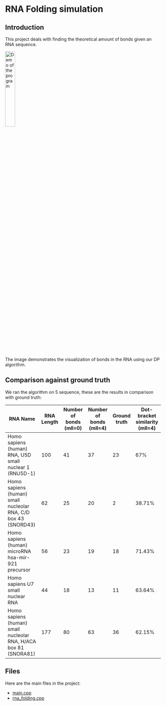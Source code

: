 # RNA Folding simulation

## Introduction

This project deals with finding the theoretical amount of bonds given an RNA sequence.

<img src="demo.png" alt="Demo of the program" style="width:25%;">

The image demonstrates the visualization of bonds in the RNA using our DP algorithm.

## Comparison against ground truth

We ran the algorithm on 5 sequence, these are the results in comparison with ground truth:

| RNA Name                                                         | RNA Length | Number of bonds (mll=0) | Number of bonds (mll=4) | Ground truth | Dot-bracket similarity (mll=4) |
|------------------------------------------------------------------|------------|-------------------------|-------------------------|--------------|--------------------------------|
| Homo sapiens (human) RNA, U5D small nuclear 1 (RNU5D-1)          | 100        | 41                      | 37                      | 23           | 67%                            |
| Homo sapiens (human) small nucleolar RNA, C/D box 43 (SNORD43)   | 62         | 25                      | 20                      | 2            | 38.71%                         |
| Homo sapiens (human) microRNA hsa-mir-921 precursor              | 56         | 23                      | 19                      | 18           | 71.43%                         |
| Homo sapiens U7 small nuclear RNA                                | 44         | 18                      | 13                      | 11           | 63.64%                         |
| Homo sapiens (human) small nucleolar RNA, H/ACA box 81 (SNORA81) | 177        | 80                      | 63                      | 36           | 62.15%                         |

## Files

Here are the main files in the project:

- [main.cpp](main_8cpp.html)
- [rna_folding.cpp](rna__folding_8hh.html)